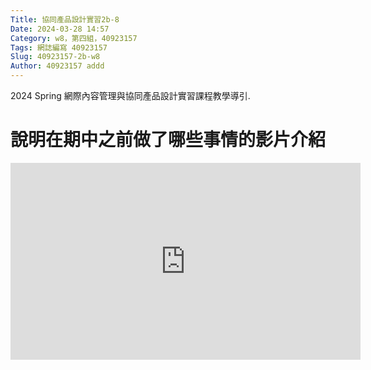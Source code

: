 ```yaml
---
Title: 協同產品設計實習2b-8
Date: 2024-03-28 14:57
Category: w8，第四組，40923157
Tags: 網誌編寫 40923157
Slug: 40923157-2b-w8
Author: 40923157 addd
---
```


2024 Spring 網際內容管理與協同產品設計實習課程教學導引.

<!-- PELICAN_END_SUMMARY -->
# 說明在期中之前做了哪些事情的影片介紹

<iframe width="560" height="315" src="https://www.youtube.com/embed/F5h1D-UxVX4?si=ra2P8XnTRUJdVqQE" title="YouTube video player" frameborder="0" allow="accelerometer; autoplay; clipboard-write; encrypted-media; gyroscope; picture-in-picture; web-share" referrerpolicy="strict-origin-when-cross-origin" allowfullscreen></iframe>

